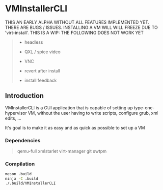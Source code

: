 # VMInstallerCLI

THIS AN EARLY ALPHA WITHOUT ALL FEATURES IMPLEMENTED YET. THERE ARE BUGS / ISSUES.  INSTALLING A VM WILL WILL FREEZE DUE TO 'virt-install'. THIS IS A WIP: THE FOLLOWING DOES NOT WORK YET

> - headless
>
> - QXL / spice video
>
> - VNC
>
> - revert after install
>
> - install feedback

## Introduction

VMInstallerCLI is a GUI application that is capable of setting up type-one-hypervisor VM, without the user having to write scripts, configure grub, xml edits, ...

It's goal is to make it as easy and as quick as possible to set up a VM

### Dependencies

> qemu-full xmlstarlet virt-manager git swtpm

### Compilation

```bash
meson .build
ninja -C .build
./.build/VMInstallerCLI
```
